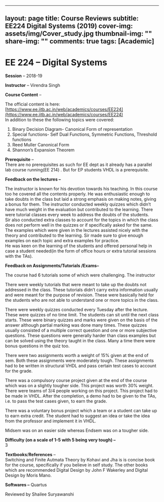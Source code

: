  ---
layout: page
title: Course Reviews
subtitle: EE224 Digital Systems (2019)
cover-img: assets/img/Cover_study.jpg
thumbnail-img: ""
share-img: ""
comments: true
tags: [Academic]
---

# EE 224 – Digital Systems

**Session** – 2018-19

**Instructor** – Virendra Singh

**Course Content** –  

The official content is here:  
[https://www.ee.iitb.ac.in/web/academics/courses/EE224](https://www.ee.iitb.ac.in/web/academics/courses/EE224)  
In addition to these the following topics were covered:  
1. Binary Decision Diagram- Canonical Form of representation  
2. Special functions- Self Dual Functions, Symmetric Functions, Threshold functions  
3. Reed Muller Canonical Form  
4. Shannon’s Expansion Theorem

**Prerequisite** –  
There are no prerequisites as such for EE dept as it already has a parallel lab course running(EE 214) . But for EP students VHDL is a prerequisite.

**Feedback on the lectures –**  

The instructor is known for his devotion towards his teaching. In this course too he covered all the contents properly. He was enthusiastic enough to take doubts in the class but laid a strong emphasis on making notes, giving a bonus for them. The instructor conducted weekly quizzes which didn’t have much weight in the evaluation but contributed to the learning. There were tutorial classes every week to address the doubts of the students.  
Sir also conducted extra classes to account for the topics in which the class does not perform well in the quizzes or if specifically asked for the same.  
The examples which were given in the lectures assisted nicely with the theory and contributed to the learning. Sir made sure to give enough examples on each topic and extra examples for practice.  
He was keen on the learning of the students and offered personal help in case a student needed(in the form of office hours or extra tutorial sessions with the TAs).

**Feedback on Assignments/Tutorials /Exams–**  

The course had 6 tutorials some of which were challenging. The instructor


There were weekly tutorials that were meant to take up the doubts not addressed in the class. These tutorials didn’t carry extra information usually and were meant for the purpose of revision. These were basically held for the students who are not able to understand one or more topics in the class.

There were weekly quizzes conducted every Tuesday after the lecture. These were quizzes of no time limit. The students can sit until the next class starts. These were binary quizzes and marks were given on the basis of the answer although partial marking was done many times. These quizzes usually consisted of a multiple correct question and one or more subjective questions. These questions were generally harder than class examples but can be solved using the theory taught in the class. Many a time there were bonus questions in the quiz too.

There were two assignments worth a weight of 15% given at the end of sem. Both these assignments were moderately tough. These assignments had to be written in structural VHDL and pass certain test cases to account for the grade.

There was a compulsory course project given at the end of the course which was on a slightly tougher side. This project was worth 30% weight. There were teams of 3/4 people working on this project. This project had to be made in VHDL. After the completion, a demo had to be given to the TAs, i.e. to pass the test cases given, to earn the grade.

There was a voluntary bonus project which a team or a student can take up to earn extra credit. The student had to suggest an idea or take the idea from the professor and implement it in VHDL.

Midsem was on an easier side whereas Endsem was on a tougher side.

**Difficulty (on a scale of 1-5 with 5 being very tough) –**  
3

**Textbooks**/**References** –  
Switching and Finite Autmata Theory by Kohavi and Jha is is concise book for the course, specifically if you believe in self study. The other books which are recommended Digital Design by John F Wakerley and Digital Design by Moris Mano.

**Softwares –** Quartus

Reviewed by Shailee Suryawanshi